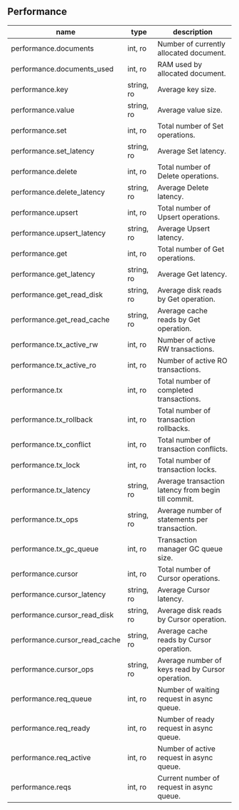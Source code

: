 
Performance
-----------

| name | type | description  |
|---|---|---|
| performance.documents | int, ro | Number of currently allocated document.  |
| performance.documents\_used | int, ro | RAM used by allocated document. |
| performance.key | string, ro | Average key size. |
| performance.value | string, ro | Average value size. |
| performance.set | int, ro | Total number of Set operations. |
| performance.set\_latency | string, ro | Average Set latency. |
| performance.delete | int, ro | Total number of Delete operations. |
| performance.delete\_latency | string, ro | Average Delete latency. |
| performance.upsert | int, ro | Total number of Upsert operations. |
| performance.upsert\_latency | string, ro | Average Upsert latency. |
| performance.get | int, ro | Total number of Get operations. |
| performance.get\_latency | string, ro | Average Get latency. |
| performance.get\_read\_disk | string, ro | Average disk reads by Get operation. |
| performance.get\_read\_cache | string, ro | Average cache reads by Get operation. |
| performance.tx\_active\_rw | int, ro | Number of active RW transactions. |
| performance.tx\_active\_ro | int, ro | Number of active RO transactions. |
| performance.tx | int, ro | Total number of completed transactions. |
| performance.tx\_rollback | int, ro | Total number of transaction rollbacks. |
| performance.tx\_conflict | int, ro | Total number of transaction conflicts. |
| performance.tx\_lock | int, ro | Total number of transaction locks. |
| performance.tx\_latency | string, ro | Average transaction latency from begin till commit. |
| performance.tx\_ops | string, ro | Average number of statements per transaction. |
| performance.tx\_gc\_queue | int, ro | Transaction manager GC queue size. |
| performance.cursor | int, ro | Total number of Cursor operations. |
| performance.cursor\_latency | string, ro | Average Cursor latency. |
| performance.cursor\_read\_disk | string, ro | Average disk reads by Cursor operation. |
| performance.cursor\_read\_cache | string, ro | Average cache reads by Cursor operation. |
| performance.cursor\_ops | string, ro | Average number of keys read by Cursor operation. |
| performance.req\_queue | int, ro | Number of waiting request in async queue. |
| performance.req\_ready | int, ro | Number of ready request in async queue. |
| performance.req\_active | int, ro | Number of active request in async queue. |
| performance.reqs | int, ro | Current number of request in async queue. |
